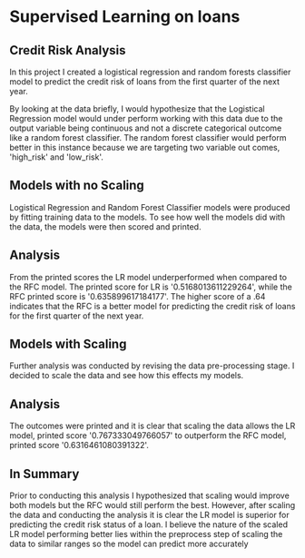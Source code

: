 # Supervised Learning on loans

## Credit Risk Analysis

In this project I created a logistical regression and random forests classifier model to predict the credit risk of loans from the first quarter of the next year.

By looking at the data briefly, I would hypothesize that the Logistical Regression model would under perform working with this data due to the output variable being continuous and not a discrete categorical outcome like a random forest classifier. The random forest classifier would perform better in this instance because we are targeting two variable out comes, 'high_risk' and 'low_risk'.

## Models with no Scaling

Logistical Regression and Random Forest Classifier models were produced by fitting training data to the models. To see how well the models did with the data, the models were then scored and printed. 

## Analysis

From the printed scores the LR model underperformed when compared to the RFC model. The printed score for LR is '0.5168013611229264', while the RFC printed score is '0.635899617184177'. The higher score of a .64 indicates that the RFC is a better model for predicting the credit risk of loans for the first quarter of the next year.

## Models with Scaling

Further analysis was conducted by revising the data pre-processing stage. I decided to scale the data and see how this effects my models.

## Analysis

The outcomes were printed and it is clear that scaling the data allows the LR model, printed score '0.767333049766057' to outperform the RFC model, printed score '0.6316461080391322'.

## In Summary

Prior to conducting this analysis I hypothesized that scaling would improve both models but the RFC would still perform the best. However, after scaling the data and conducting the analysis it is clear the LR model is superior for predicting the credit risk status of a loan. I believe the nature of the scaled LR model performing better lies within the preprocess step of scaling the data to similar ranges so the model can predict more accurately


